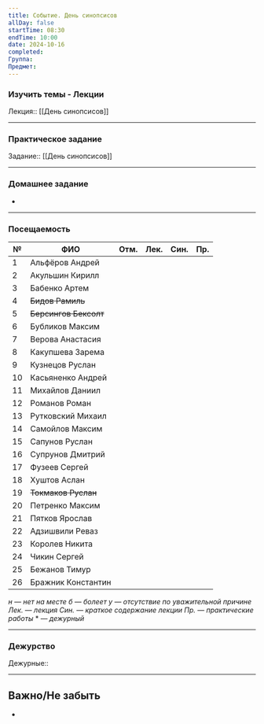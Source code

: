 ```yaml
---
title: Событие. День синопсисов
allDay: false
startTime: 08:30
endTime: 10:00
date: 2024-10-16
completed: 
Группа: 
Предмет:
---
```

### Изучить темы - Лекции

Лекция:: [[День синопсисов]]

---
### Практическое задание

Задание:: [[День синопсисов]]

---
### Домашнее задание

- 

---
### Посещаемость

| №   | ФИО                   | Отм. | Лек. | Син. | Пр. |
| --- | --------------------- | :--: | :--: | :--: | :-: |
| 1   | Альфёров Андрей       |      |      |      |     |
| 2   | Акульшин Кирилл       |      |      |      |     |
| 3   | Бабенко Артем         |      |      |      |     |
| 4   | ~~Бидов Рамиль~~      |      |      |      |     |
| 5   | ~~Берсингов Бексолт~~ |      |      |      |     |
| 6   | Бубликов Максим       |      |      |      |     |
| 7   | Верова Анастасия      |      |      |      |     |
| 8   | Какупшева Зарема      |      |      |      |     |
| 9   | Кузнецов Руслан       |      |      |      |     |
| 10  | Касьяненко Андрей     |      |      |      |     |
| 11  | Михайлов Даниил       |      |      |      |     |
| 12  | Романов Роман         |      |      |      |     |
| 13  | Рутковский Михаил     |      |      |      |     |
| 14  | Самойлов Максим       |      |      |      |     |
| 15  | Сапунов Руслан        |      |      |      |     |
| 16  | Супрунов Дмитрий      |      |      |      |     |
| 17  | Фузеев Сергей         |      |      |      |     |
| 18  | Хуштов Аслан          |      |      |      |     |
| 19  | ~~Токмаков Руслан~~   |      |      |      |     |
| 20  | Петренко Максим       |      |      |      |     |
| 21  | Пятков Ярослав        |      |      |      |     |
| 22  | Адзишвили Реваз       |      |      |      |     |
| 23  | Королев Никита        |      |      |      |     |
| 24  | Чикин Сергей          |      |      |      |     |
| 25  | Бежанов Тимур         |      |      |      |     |
| 26  | Бражник Константин    |      |      |      |     |

*н — нет на месте
б — болеет
у — отсутствие по уважительной причине
Лек. — лекция
Син. — краткое содержание лекции
Пр. — практические работы*
\* — *дежурный*

---
### Дежурство

Дежурные:: 

---
## Важно/Не забыть

- 